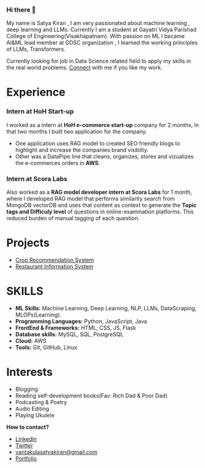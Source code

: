### Hi there 👋

My name is Satya Kiran , I am very passionated about machine learning , deep learning and LLMs. Currently I am a student at Gayatri Vidya Parishad College of Engineering(Visakhapatnam). With passion on ML I became AI&ML lead member at GDSC organization , I learned the working principles of LLMs, Transformers. 

Currently looking for job in Data Science related field to apply my skills in the real world problems. [Connect](https://www.linkedin.com/in/vantakula-satya-kiran-165536251/) with me if you like my work.

# Experience

### Intern at HoH Start-up
I worked as a intern at **HoH e-commerce start-up** company for 2 months, In that two months I built two application for the company. 
- One application uses RAG model to created SEO friendly blogs to highlight and increase the companies brand visibilty.
- Other was a DataPipe line that cleans, organizes, stores and vizualizes the e-commerces orders in **AWS**.

### Intern at Scora Labs

Also worked as a **RAG model developer intern at Scora Labs** for 1 month, where I developed RAG model that performs similarity search from MongoDB vectorDB and uses that content as context to generate the **Topic tags and Difficuly level** of questions in online-examination platforms. This reduced burden of manual tagging of each question. 

# Projects

- [Crop Recommendation System](https://github.com/vsatyakiran/Smart-Harvest)
- [Restaurant Information System](https://github.com/vsatyakiran/RestaurantApp)

# SKILLS

- **ML Skills:** Machine Learning, Deep Learning, NLP, LLMs, DataScraping, MLOPs(Learning).
- **Programming Languages:** Python, JavaScript, Java
- **FrontEnd & Frameworks:** HTML, CSS, JS, Flask
- **Database skills:** MySQL, SQL, PostgreSQL
- **Cloud:** AWS
- **Tools:** Git, GitHub, Linux


# Interests
- Blogging
- Reading self-development books(Fav: Rich Dad & Poor Dad)
- Podcasting & Poetry
- Audio Editing
- Playing Ukulele
  

**How to contact?**

- [Linkedin](https://www.nhm.ac.uk/%29)
- [Twitter](https://x.com/SatyaVantakula)
- vantakulasatyakiran@gmail.com
- [Portfolio](https://www.datascienceportfol.io/satyakiran)










